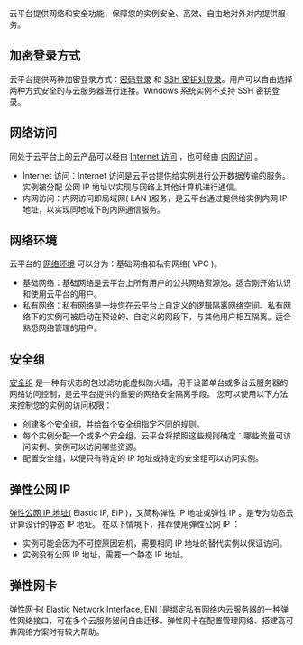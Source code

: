 云平台提供网络和安全功能，保障您的实例安全、高效、自由地对外对内提供服务。

## 加密登录方式
云平台提供两种加密登录方式：[密码登录](/doc/product/213/6093) 和 [SSH 密钥对登录](/doc/product/213/6092)。用户可以自由选择两种方式安全的与云服务器进行连接。Windows 系统实例不支持 SSH 密钥登录。

## 网络访问
同处于云平台上的云产品可以经由 [Internet 访问](/doc/product/213/5224) ，也可经由 [内网访问](/doc/product/213/5225) 。
 - Internet 访问：Internet 访问是云平台提供给实例进行公开数据传输的服务。实例被分配 公网 IP 地址以实现与网络上其他计算机进行通信。
 - 内网访问：内网访问即局域网( LAN )服务，是云平台通过提供给实例内网 IP 地址，以实现同地域下的内网通信服务。

## 网络环境
云平台的 [网络环境](/doc/product/213/5227) 可以分为：基础网络和私有网络( VPC )。
 - 基础网络：基础网络是云平台上所有用户的公共网络资源池。适合刚开始认识和使用云平台的用户。
 - 私有网络：私有网络是一块您在云平台上自定义的逻辑隔离网络空间。私有网络下的实例可被启动在预设的、自定义的网段下，与其他用户相互隔离。适合熟悉网络管理的用户。

## 安全组
[安全组](/doc/product/213/5221) 是一种有状态的包过滤功能虚拟防火墙，用于设置单台或多台云服务器的网络访问控制，是云平台提供的重要的网络安全隔离手段。
您可以使用以下方法来控制您的实例的访问权限：
 - 创建多个安全组，并给每个安全组指定不同的规则。
 - 每个实例分配一个或多个安全组，云平台将按照这些规则确定：哪些流量可访问实例、实例可以访问哪些资源。
 - 配置安全组，以便只有特定的 IP 地址或特定的安全组可以访问实例。

## 弹性公网 IP
[弹性公网 IP 地址](/doc/product/213/5733)( Elastic IP, EIP )，又简称弹性 IP 地址或弹性 IP 。是专为动态云计算设计的静态 IP 地址。
在以下情境下，推荐使用弹性公网 IP ：
 - 实例可能会因为不可控原因宕机，需要相同 IP 地址的替代实例以保证访问。
 - 实例没有公网 IP 地址，需要一个静态 IP 地址。

## 弹性网卡
[弹性网卡](/doc/product/213/6514)( Elastic Network Interface, ENI )是绑定私有网络内云服务器的一种弹性网络接口，可在多个云服务器间自由迁移。弹性网卡在配置管理网络、搭建高可靠网络方案时有较大帮助。
